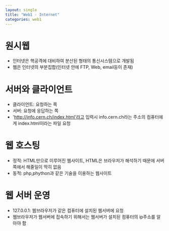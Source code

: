 ```yaml
---
layout: single
title: "Web1 - Internet"
categories: web1
---
```


# 원시웹
* 인터넷은 핵공격에 대비하여 분산된 형태의 통신시스템으로 개발됨
* 웹은 인터넷의 부분집합(인터넷 안에 FTP, Web, email등이 존재)


# 서버와 클라이언트
* 클라이언트: 요청하는 쪽
* 서버: 요청에 응답하는 쪽
* 'http://info.cern.ch/index.html'라고 입력시 info.cern.ch라는 주소의 컴퓨터에게 index.html이라는 파일 요청


# 웹 호스팅
* 정적: HTML만으로 이루어진 웹사이트, HTML은 브라우저가 해석하기 때문에 서버 쪽에서 해줄일이 딱히 없음
* 동적: php,phython과 같은 기술을 이용하는 웹사이트


# 웹 서버 운영
* 127.0.0.1: 웹브라우저가 같은 컴퓨터에 설치된 웹서버에 요청
* 웹브라우저가 웹서버에 접속하기 위해서는 웹서버가 설치된 컴퓨터의 ip주소를 알아야 함
